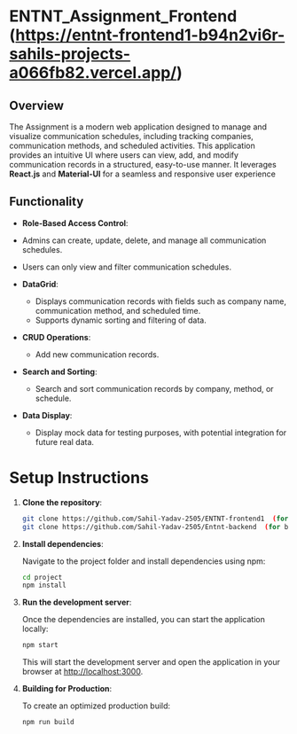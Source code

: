 # ENTNT_Assignment_Frontend (https://entnt-frontend1-b94n2vi6r-sahils-projects-a066fb82.vercel.app/)

## Overview

The Assignment is a modern web application designed to manage and visualize communication schedules, including tracking companies, communication methods, and scheduled activities. This application provides an intuitive UI where users can view, add, and modify communication records in a structured, easy-to-use manner. It leverages **React.js** and **Material-UI** for a seamless and responsive user experience
## Functionality
- **Role-Based Access Control**:
-  Admins can create, update, delete, and manage all communication schedules.
-  Users can only view and filter communication schedules.

- **DataGrid**:
  - Displays communication records with fields such as company name, communication method, and scheduled time.
  - Supports dynamic sorting and filtering of data.
  
- **CRUD Operations**:
  - Add new communication records.
  
- **Search and Sorting**:
  - Search and sort communication records by company, method, or schedule.
  
- **Data Display**:
  - Display mock data for testing purposes, with potential integration for future real data.
 
# Setup Instructions

1. **Clone the repository**:

   ```bash
   git clone https://github.com/Sahil-Yadav-2505/ENTNT-frontend1  (for frontend)
   git clone https://github.com/Sahil-Yadav-2505/Entnt-backend  (for backend)
   ```

2. **Install dependencies**:

   Navigate to the project folder and install dependencies using npm:

   ```bash
   cd project
   npm install
   ```

3. **Run the development server**:

   Once the dependencies are installed, you can start the application locally:

   ```bash
   npm start
   ```

   This will start the development server and open the application in your browser at [http://localhost:3000](http://localhost:3000).

4. **Building for Production**:

   To create an optimized production build:

   ```bash
   npm run build
   ```
